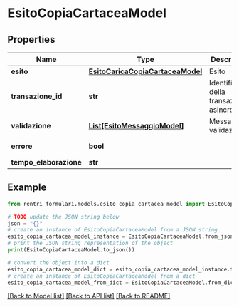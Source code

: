 # EsitoCopiaCartaceaModel


## Properties

Name | Type | Description | Notes
------------ | ------------- | ------------- | -------------
**esito** | [**EsitoCaricaCopiaCartaceaModel**](EsitoCaricaCopiaCartaceaModel.md) | Esito | [optional] 
**transazione_id** | **str** | Identificativo della transazione asincrona | [optional] 
**validazione** | [**List[EsitoMessaggioModel]**](EsitoMessaggioModel.md) | Messaggi di validazione | [optional] 
**errore** | **bool** |  | [optional] [readonly] 
**tempo_elaborazione** | **str** |  | [optional] 

## Example

```python
from rentri_formulari.models.esito_copia_cartacea_model import EsitoCopiaCartaceaModel

# TODO update the JSON string below
json = "{}"
# create an instance of EsitoCopiaCartaceaModel from a JSON string
esito_copia_cartacea_model_instance = EsitoCopiaCartaceaModel.from_json(json)
# print the JSON string representation of the object
print(EsitoCopiaCartaceaModel.to_json())

# convert the object into a dict
esito_copia_cartacea_model_dict = esito_copia_cartacea_model_instance.to_dict()
# create an instance of EsitoCopiaCartaceaModel from a dict
esito_copia_cartacea_model_from_dict = EsitoCopiaCartaceaModel.from_dict(esito_copia_cartacea_model_dict)
```
[[Back to Model list]](../README.md#documentation-for-models) [[Back to API list]](../README.md#documentation-for-api-endpoints) [[Back to README]](../README.md)


